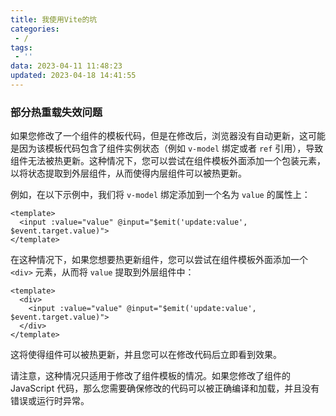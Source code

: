```yaml
---
title: 我使用Vite的坑
categories:
 - /
tags:
 - ''
data: 2023-04-11 11:48:23
updated: 2023-04-18 14:41:55
---
```


### 部分热重载失效问题

如果您修改了一个组件的模板代码，但是在修改后，浏览器没有自动更新，这可能是因为该模板代码包含了组件实例状态（例如 `v-model` 绑定或者 `ref` 引用），导致组件无法被热更新。这种情况下，您可以尝试在组件模板外面添加一个包装元素，以将状态提取到外层组件，从而使得内层组件可以被热更新。

例如，在以下示例中，我们将 `v-model` 绑定添加到一个名为 `value` 的属性上：

```vue
<template>
  <input :value="value" @input="$emit('update:value', $event.target.value)">
</template>
```

在这种情况下，如果您想要热更新组件，您可以尝试在组件模板外面添加一个 `<div>` 元素，从而将 `value` 提取到外层组件中：

```vue
<template>
  <div>
    <input :value="value" @input="$emit('update:value', $event.target.value)">
  </div>
</template>
```
这将使得组件可以被热更新，并且您可以在修改代码后立即看到效果。

请注意，这种情况只适用于修改了组件模板的情况。如果您修改了组件的 JavaScript 代码，那么您需要确保修改的代码可以被正确编译和加载，并且没有错误或运行时异常。